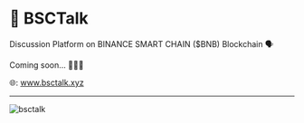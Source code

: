 # 🔸 BSCTalk
Discussion Platform on BINANCE SMART CHAIN ($BNB) Blockchain 🗣


Coming soon... 🤫🤫🤫

🌐: www.bsctalk.xyz

<hr />

![bsctalk](https://user-images.githubusercontent.com/113842155/196002501-b288b585-e0c6-4443-b791-87294ab39fbc.png)
